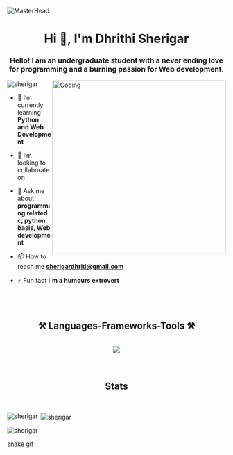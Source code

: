 ![MasterHead](https://i0.wp.com/vusci.blog/wp-content/uploads/2020/01/banner-for-article-2.jpg?fit=1588%2C610&ssl=1s1600/2000_600px.gif)

<h1 align="center">Hi 👋, I'm Dhrithi Sherigar</h1> 
<h3 align="center">Hello! I am an undergraduate student with a never ending love for programming and a burning passion for Web development. </h3>
<img align="right"alt="Coding"width="400" src="https://cdn.dribbble.com/users/1162077/screenshots/3848914/programmer.gif">

<p align="left"> <img src="https://komarev.com/ghpvc/?username=darshan45672&label=Profile%20views&color=0e75b6&style=flat" alt="sherigar" /> </p>


- 🌱 I’m currently learning **Python and Web Development**

- 👯 I’m looking to collaborate on 

- 💬 Ask me about **programming related c, python basis, Web development**

- 📫 How to reach me **sherigardhriti@gmail.com**

- ⚡ Fun fact **I'm a humours extrovert**


<br/>
<br/>
<h2 align="center">⚒️ Languages-Frameworks-Tools ⚒️</h2>
<br/>
<div align="center">
    <img src="https://skillicons.dev/icons?i=c,cpp,cs,html,css,javascript,java,python,vscode,github,eclipse,bash" />
</div>

<br/>
<br/>
<h2 align="center">Stats</h2>
<br/>
<p><img align="left" src="https://github-readme-stats.vercel.app/api/top-langs?username=sherigar&show_icons=true&locale=en&layout=compact" alt="sherigar" /></p>

<p>&nbsp;<img align="center" src="https://github-readme-stats.vercel.app/api?username=sherigar&show_icons=true&locale=en" alt="sherigar" /></p>

<p><img align="center" src="https://github-readme-streak-stats.herokuapp.com/?user=sherigar&" alt="sherigar" /></p>

[snake gif](https://github.com/sherigar/sherigar/blob/output/github-contribution-grid-snake.gif)
